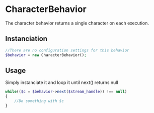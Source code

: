 CharacterBehavior
=================
The character behavior returns a single character on each execution.

Instanciation
-------------
```PHP
//There are no configuration settings for this behavior
$behavior = new CharacterBehavior();
```

Usage
-----
Simply instanciate it and loop it until next() returns null
```PHP
while(($c = $behavior->next($stream_handle)) !== null)
{
	//Do something with $c
}
```